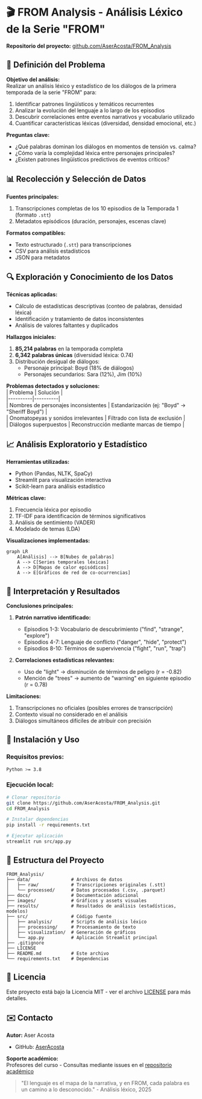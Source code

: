 # 🎬 FROM Analysis - Análisis Léxico de la Serie "FROM"


**Repositorio del proyecto:** [github.com/AserAcosta/FROM_Analysis](https://github.com/AserAcosta/FROM_Analysis)

## 📌 Definición del Problema

**Objetivo del análisis:**  
Realizar un análisis léxico y estadístico de los diálogos de la primera temporada de la serie "FROM" para:
1. Identificar patrones lingüísticos y temáticos recurrentes
2. Analizar la evolución del lenguaje a lo largo de los episodios
3. Descubrir correlaciones entre eventos narrativos y vocabulario utilizado
4. Cuantificar características léxicas (diversidad, densidad emocional, etc.)

**Preguntas clave:**  
- ¿Qué palabras dominan los diálogos en momentos de tensión vs. calma?  
- ¿Cómo varía la complejidad léxica entre personajes principales?  
- ¿Existen patrones lingüísticos predictivos de eventos críticos?  

## 📊 Recolección y Selección de Datos

**Fuentes principales:**  
1. Transcripciones completas de los 10 episodios de la Temporada 1 (formato `.stt`)  
2. Metadatos episódicos (duración, personajes, escenas clave)  




**Formatos compatibles:**  
- Texto estructurado (`.stt`) para transcripciones  
- CSV para análisis estadísticos  
- JSON para metadatos  

## 🔍 Exploración y Conocimiento de los Datos

**Técnicas aplicadas:**  
- Cálculo de estadísticas descriptivas (conteo de palabras, densidad léxica)  
- Identificación y tratamiento de datos inconsistentes  
- Análisis de valores faltantes y duplicados  

**Hallazgos iniciales:**  
1. **85,214 palabras** en la temporada completa  
2. **6,342 palabras únicas** (diversidad léxica: 0.74)  
3. Distribución desigual de diálogos:  
   - Personaje principal: Boyd (18% de diálogos)  
   - Personajes secundarios: Sara (12%), Jim (10%)  

**Problemas detectados y soluciones:**  
| Problema | Solución |  
|----------|----------|  
| Nombres de personajes inconsistentes | Estandarización (ej: "Boyd" → "Sheriff Boyd") |  
| Onomatopeyas y sonidos irrelevantes | Filtrado con lista de exclusión |  
| Diálogos superpuestos | Reconstrucción mediante marcas de tiempo |  

## 📈 Análisis Exploratorio y Estadístico

**Herramientas utilizadas:**  
- Python (Pandas, NLTK, SpaCy)  
- Streamlit para visualización interactiva  
- Scikit-learn para análisis estadístico  

**Métricas clave:**  
1. Frecuencia léxica por episodio  
2. TF-IDF para identificación de términos significativos  
3. Análisis de sentimiento (VADER)  
4. Modelado de temas (LDA)  

**Visualizaciones implementadas:**  
```mermaid
graph LR
    A[Análisis] --> B[Nubes de palabras]
    A --> C[Series temporales léxicas]
    A --> D[Mapas de calor episódicos]
    A --> E[Gráficos de red de co-ocurrencias]
```



## 📝 Interpretación y Resultados

**Conclusiones principales:**  
1. **Patrón narrativo identificado:**  
   - Episodios 1-3: Vocabulario de descubrimiento ("find", "strange", "explore")  
   - Episodios 4-7: Lenguaje de conflicto ("danger", "hide", "protect")  
   - Episodios 8-10: Términos de supervivencia ("fight", "run", "trap")  

2. **Correlaciones estadísticas relevantes:**  
   - Uso de "light" → disminución de términos de peligro (r = -0.82)  
   - Mención de "trees" → aumento de "warning" en siguiente episodio (r = 0.78)  

**Limitaciones:**  
1. Transcripciones no oficiales (posibles errores de transcripción)  
2. Contexto visual no considerado en el análisis  
3. Diálogos simultáneos difíciles de atribuir con precisión  

## 🚀 Instalación y Uso

### Requisitos previos:  
```bash
Python >= 3.8
```

### Ejecución local:  
```bash
# Clonar repositorio
git clone https://github.com/AserAcosta/FROM_Analysis.git
cd FROM_Analysis

# Instalar dependencias
pip install -r requirements.txt

# Ejecutar aplicación
streamlit run src/app.py
```
  

## 📂 Estructura del Proyecto  
```
FROM_Analysis/
├── data/               # Archivos de datos
│   ├── raw/            # Transcripciones originales (.stt)
│   └── processed/      # Datos procesados (.csv, .parquet)
├── docs/               # Documentación adicional
├── images/             # Gráficos y assets visuales
├── results/            # Resultados de análisis (estadísticas, modelos)
├── src/                # Código fuente
│   ├── analysis/       # Scripts de análisis léxico
│   ├── processing/     # Procesamiento de texto
│   ├── visualization/  # Generación de gráficos
│   └── app.py          # Aplicación Streamlit principal
├── .gitignore
├── LICENSE
├── README.md           # Este archivo
└── requirements.txt    # Dependencias
```

## 📄 Licencia  
Este proyecto está bajo la Licencia MIT - ver el archivo [LICENSE](LICENSE) para más detalles.

## ✉️ Contacto  
**Autor:** Aser Acosta  
- GitHub: [AserAcosta](https://github.com/AserAcosta)  

**Soporte académico:**  
Profesores del curso - Consultas mediante issues en el [repositorio académico](https://github.com/Robegr42/data-analytics-project)

> "El lenguaje es el mapa de la narrativa, y en FROM, cada palabra es un camino a lo desconocido." - Análisis léxico, 2025
```
